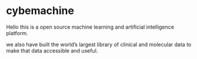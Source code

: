 # cybemachine

Hello this is a open source machine learning and artificial intelligence platform.

we also have built the world’s largest library of clinical and molecular data to make that data accessible and useful.
